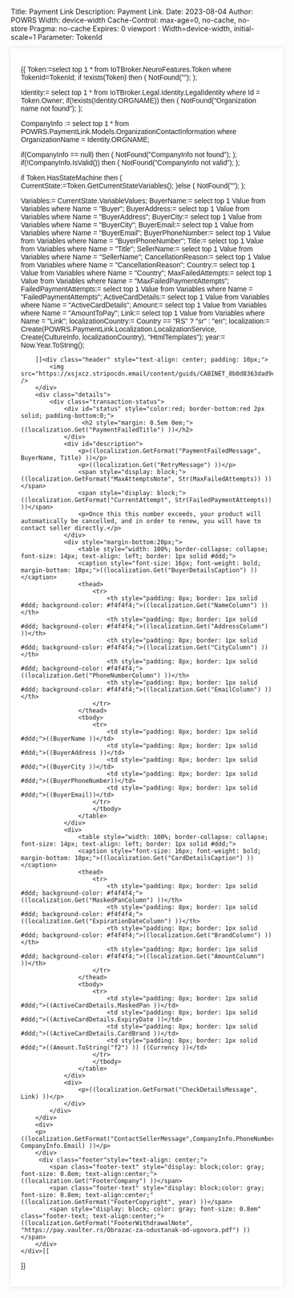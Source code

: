 ﻿Title: Payment Link
Description: Payment Link.
Date: 2023-08-04
Author: POWRS
Width: device-width
Cache-Control: max-age=0, no-cache, no-store
Pragma: no-cache
Expires: 0
viewport : Width=device-width, initial-scale=1
Parameter: TokenId

<main class="border-radius">
<meta name="viewport" content="width=device-width, initial-scale=1" />
<div class="container" style="width:100%;max-width:600px;margin:0 auto; padding:20px; background-color: #ffffff; box-shadow: 0 0 10px rgba(0, 0, 0, 0.1); font-family:arial;">
<div class="content">

{{
Token:=select top 1 * from IoTBroker.NeuroFeatures.Token where TokenId=TokenId;
if !exists(Token) then
(
  NotFound("");
);

Identity:= select top 1 * from IoTBroker.Legal.Identity.LegalIdentity where Id = Token.Owner;
if(!exists(Identity.ORGNAME)) then 
(
	NotFound("Organization name not found");
);

CompanyInfo := select top 1 * from POWRS.PaymentLink.Models.OrganizationContactInformation where OrganizationName = Identity.ORGNAME;

if(CompanyInfo == null) then 
(
	NotFound("CompanyInfo not found");
);
if(!CompanyInfo.IsValid()) then 
(
	NotFound("CompanyInfo not valid");
);

if Token.HasStateMachine then
(
    CurrentState:=Token.GetCurrentStateVariables();
)else 
(
	NotFound("");
);

Variables:= CurrentState.VariableValues;
BuyerName:= select top 1 Value from Variables where Name = "Buyer";
BuyerAddress:= select top 1 Value from Variables where Name = "BuyerAddress";
BuyerCity:= select top 1 Value from Variables where Name = "BuyerCity";
BuyerEmail:= select top 1 Value from Variables where Name = "BuyerEmail";
BuyerPhoneNumber:= select top 1 Value from Variables where Name = "BuyerPhoneNumber";
Title:= select top 1 Value from Variables where Name = "Title";
SellerName:= select top 1 Value from Variables where Name = "SellerName";
CancellationReason:= select top 1 Value from Variables where Name = "CancellationReason";
Country:= select top 1 Value from Variables where Name = "Country";
MaxFailedAttempts:= select top 1 Value from Variables where Name = "MaxFailedPaymentAttempts";
FailedPaymentAttempts:= select top 1 Value from Variables where Name = "FailedPaymentAttempts";
ActiveCardDetails:= select top 1 Value from Variables where Name = "ActiveCardDetails";
Amount:= select top 1 Value from Variables where Name = "AmountToPay";
Link:= select top 1 Value from Variables where Name = "Link";
localizationCountry:= Country == "RS" ? "sr" : "en";
localization:= Create(POWRS.PaymentLink.Localization.LocalizationService, Create(CultureInfo, localizationCountry), "HtmlTemplates");
year:= Now.Year.ToString();

	 	]]<div class="header" style="text-align: center; padding: 10px;">
            <img src="https://xsjxcz.stripocdn.email/content/guids/CABINET_8b0d8363dad9cf7da11a7b5c5b952fafce23ca1bf4eace9f0d0d772593b69917/images/vaulter_logotype_black_28.png" />
        </div>
        <div class="details">
            <div class="transaction-status">
				<div id="status" style="color:red; border-bottom:red 2px solid; padding-bottom:0;">
					 <h2 style="margin: 0.5em 0em;">((localization.Get("PaymentFailedTitle") ))</h2>
				</div>
				<div id="description">
					<p>((localization.GetFormat("PaymentFailedMessage", BuyerName, Title) ))</p>
					<p>((localization.Get("RetryMessage") ))</p>
					<span style="display: block;">((localization.GetFormat("MaxAttemptsNote", Str(MaxFailedAttempts)) ))</span>
					<span style="display: block;">((localization.GetFormat("CurrentAttempt", Str(FailedPaymentAttempts)) ))</span>
					<p>Once this this number exceeds, your product will automatically be cancelled, and in order to renew, you will have to contact seller directly.</p>
				</div>
				<div style="margin-bottom:20px;">
					<table style="width: 100%; border-collapse: collapse; font-size: 14px; text-align: left; border: 1px solid #ddd;">
					<caption style="font-size: 16px; font-weight: bold; margin-bottom: 10px;">((localization.Get("BuyerDetailsCaption") ))</caption>
					<thead>
						<tr>
							<th style="padding: 8px; border: 1px solid #ddd; background-color: #f4f4f4;">((localization.Get("NameColumn") ))</th>
							<th style="padding: 8px; border: 1px solid #ddd; background-color: #f4f4f4;">((localization.Get("AddressColumn") ))</th>
							<th style="padding: 8px; border: 1px solid #ddd; background-color: #f4f4f4;">((localization.Get("CityColumn") ))</th>
							<th style="padding: 8px; border: 1px solid #ddd; background-color: #f4f4f4;">((localization.Get("PhoneNumberColumn") ))</th>
							<th style="padding: 8px; border: 1px solid #ddd; background-color: #f4f4f4;">((localization.Get("EmailColumn") ))</th>
						</tr>
					</thead>
					<tbody>
						<tr>
							<td style="padding: 8px; border: 1px solid #ddd;">((BuyerName ))</td>
							<td style="padding: 8px; border: 1px solid #ddd;">((BuyerAddress ))</td>
							<td style="padding: 8px; border: 1px solid #ddd;">((BuyerCity ))</td>
							<td style="padding: 8px; border: 1px solid #ddd;">((BuyerPhoneNumber))</td>
							<td style="padding: 8px; border: 1px solid #ddd;">((BuyerEmail))</td>
						</tr>
						</tbody>
					</table>
				</div>
				<div>
					<table style="width: 100%; border-collapse: collapse; font-size: 14px; text-align: left; border: 1px solid #ddd;">
					<caption style="font-size: 16px; font-weight: bold; margin-bottom: 10px;">((localization.Get("CardDetailsCaption") ))</caption>
					<thead>
						<tr>
							<th style="padding: 8px; border: 1px solid #ddd; background-color: #f4f4f4;">((localization.Get("MaskedPanColumn") ))</th>
							<th style="padding: 8px; border: 1px solid #ddd; background-color: #f4f4f4;">((localization.Get("ExpirationDateColumn") ))</th>
							<th style="padding: 8px; border: 1px solid #ddd; background-color: #f4f4f4;">((localization.Get("BrandColumn") ))</th>
							<th style="padding: 8px; border: 1px solid #ddd; background-color: #f4f4f4;">((localization.Get("AmountColumn") ))</th>
						</tr>
					</thead>
					<tbody>
						<tr>
							<td style="padding: 8px; border: 1px solid #ddd;">((ActiveCardDetails.MaskedPan ))</td>
							<td style="padding: 8px; border: 1px solid #ddd;">((ActiveCardDetails.ExpiryDate ))</td>
							<td style="padding: 8px; border: 1px solid #ddd;">((ActiveCardDetails.CardBrand ))</td>
							<td style="padding: 8px; border: 1px solid #ddd;">((Amount.ToString("f2") )) ((Currency ))</td>
						</tr>
						</tbody>
					</table>
				</div>
				<div>
					<p>((localization.GetFormat("CheckDetailsMessage", Link) ))</p>
				</div>
			</div>
		</div>
		<div>
		<p>((localization.GetFormat("ContactSellerMessage",CompanyInfo.PhoneNumber, CompanyInfo.Email) ))</p>
		</div>		
		 <div class="footer"style="text-align: center;">
            <span class="footer-text" style="display: block;color: gray; font-size: 0.8em; text-align:center;">((localization.Get("FooterCompany") ))</span>
            <span class="footer-text" style="display: block;color: gray; font-size: 0.8em; text-align:center;"((localization.GetFormat("FooterCopyright", year) ))</span>
            <span style="display: block; color: gray; font-size: 0.8em" class="footer-text; text-align:center;">((localization.GetFormat("FooterWithdrawalNote", "https://pay.vaulter.rs/Obrazac-za-odustanak-od-ugovora.pdf") )) </span>
        </div>
	</div>[[
}}